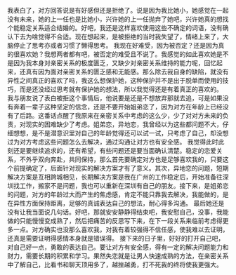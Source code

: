 我表白了，对方回答说是有好感但还是拒绝了。说是因为我比她小，她感觉在一起没有未来，她的上一任也是比她小，兴许她的上一任抛弃了她吧，兴许她真的想找个能稳定关系适合结婚的。好吧，我还是这样喜欢使用这些不确定的词语，没有确认下去为啥觉得不合适。现在想起来，是被拒绝的当时我失望了，情绪上来了，大脑停止了思考亦或者习惯了懒得思考。
我现在好难受，因为被否定？还是因为真的很喜欢她？我想两者都有吧，被否定的难受且不说了。我感觉的如此喜欢她是不是因为我本身对亲密关系的极度匮乏，又缺少对亲密关系维持的能力呢，回忆起来，还真有因为面对亲密关系的匮乏感和无能感。那么除去我自身的缺陷，就没有异性之间真正的喜欢了吗，我这么想保护她，这种保护并不是出于脱单而使用的技巧，而是还没经过思考就有保护她的想法，所以我觉得还是有着真正的喜欢的。
我与朋友说了表白被拒这个事情后，他说要是还是不想放弃那就去追，可是如果没有奔着一辈子这种坚定的信念，还是不要开始姐弟恋了，因为对方在年龄上已经没有了后路。这番话点醒了我原来在亲密关系中考虑的这么少，少了对对方未来的负责，对现实的困难缺少了考虑。姐弟恋，异地恋，我曾经以为这些都问题不大，仔细想想，是不是潜意识里对自己的年龄觉得还可以试一试，只考虑了自己，却没想过为对方考虑这些问题怎么去解决，通过沟通让对方也有安全感。
我觉得此时此刻还是要继续追求的，还有希望，有些问题还是要当面确认清楚。稳定的恋爱关系，不外乎双向奔赴，共同保持，那么首先要确定对方也是足够喜欢我的，只要这个前提确定了，后面针对现实的解决方案才有了意义。其次，异地恋的问题，短期解决方案是互相跨城相见，长期解决方案是我在广州的工作稳定后，开始准备往深圳找工作，搬家不是问题，我也可以重新在深圳有自己的朋友。接下来，是姐弟恋的问题，对方的年龄过大而产生的焦虑感，肯定不能只靠我去解决，我能做的，是在异性方面保持距离，足够的真诚表达自己的想法，耐心得多沟通。
最后她还是没有让我当面说几句话。好吧，那就安安静静得结束吧，我安慰自己，没事，我能做的只能慢慢变成熟了，然后把痛苦的反思写下来，在下一段关系来临前考虑得更多一点。对方确实也没那么喜欢我，对我有着较强得不信任感，使我难以去证明，还真是需要证明得感情本身就是错误得。
接下来的日子里，好好的打开自己吧，对自己好一点，勇敢的表达自己。要让对方有安全感，得有一定的解决问题能力和财力，需要长期的积累和学习。果然失恋就是让男人快速成熟的方法，在亲密关系中了解自己，比看书和聊天顶用多了，越挫越勇，打不死我的终将使我更强大。